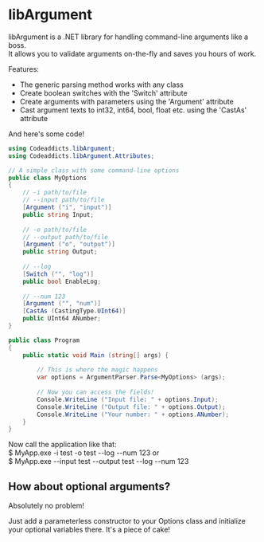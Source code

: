 # libArgument
libArgument is a .NET library for handling command-line arguments like a boss.  
It allows you to validate arguments on-the-fly and saves you hours of work.

Features:

* The generic parsing method works with any class
* Create boolean switches with the 'Switch' attribute
* Create arguments with parameters using the 'Argument' attribute
* Cast argument texts to int32, int64, bool, float etc. using the 'CastAs' attribute

And here's some code!

```cs
using Codeaddicts.libArgument;
using Codeaddicts.libArgument.Attributes;

// A simple class with some command-line options
public class MyOptions
{
	// -i path/to/file
    // --input path/to/file
	[Argument ("i", "input")]
	public string Input;
    
    // -o path/to/file
    // --output path/to/file
    [Argument ("o", "output")]
    public string Output;
    
    // --log
    [Switch ("", "log")]
    public bool EnableLog;
    
    // --num 123
    [Argument ("", "num")]
    [CastAs (CastingType.UInt64)]
    public UInt64 ANumber;
}

public class Program
{
	public static void Main (string[] args) {
    	
        // This is where the magic happens
        var options = ArgumentParser.Parse<MyOptions> (args);
        
        // Now you can access the fields!
        Console.WriteLine ("Input file: " + options.Input);
        Console.WriteLine ("Output file: " + options.Output);
        Console.WriteLine ("Your number: " + options.ANumber);
    }
}
```

Now call the application like that:  
$ MyApp.exe -i test -o test --log --num 123 or  
$ MyApp.exe --input test --output test --log --num 123

## How about optional arguments?
Absolutely no problem!

Just add a parameterless constructor to your Options class and initialize  
your optional variables there. It's a piece of cake!